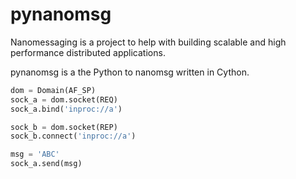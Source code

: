 pynanomsg
=========

Nanomessaging is a project to help with building scalable and high performance
distributed applications.

pynanomsg is a the Python to nanomsg written in Cython.


```python
dom = Domain(AF_SP)
sock_a = dom.socket(REQ)
sock_a.bind('inproc://a')

sock_b = dom.socket(REP)
sock_b.connect('inproc://a')

msg = 'ABC'
sock_a.send(msg)
```
